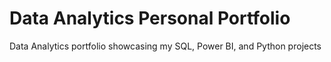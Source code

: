 # Data Analytics Personal Portfolio
Data Analytics portfolio showcasing my SQL, Power BI, and Python projects
